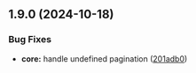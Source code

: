 

## 1.9.0 (2024-10-18)

### Bug Fixes

* **core:** handle undefined pagination ([201adb0](https://github.com/ChatKitty/chatkitty-js/commit/201adb0b550e699f6e984e1c210deb69c84075f3))
